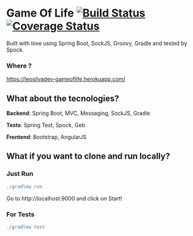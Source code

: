 # Game Of Life [![Build Status](https://travis-ci.org/leosilvadev/game-of-life.svg?branch=heroku)](https://travis-ci.org/leosilvadev/game-of-life) [![Coverage Status](https://coveralls.io/repos/github/leosilvadev/game-of-life/badge.svg?branch=heroku)](https://coveralls.io/github/leosilvadev/game-of-life?branch=heroku)

Built with love using Spring Boot, SockJS, Groovy, Gradle and tested by Spock.

### Where ?
https://leosilvadev-gameoflife.herokuapp.com/

## What about the tecnologies?
**Backend**: Spring Boot, MVC, Messaging, SockJS, Gradle

**Tests**: Spring Test, Spock, Geb

**Frontend**: Bootstrap, AngularJS



## What if you want to clone and run locally?

### Just Run
```groovy
./gradlew run
```

Go to http://localhost:9000 and click on Start!

### For Tests
```groovy
./gradlew test
```